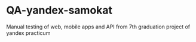 # QA-yandex-samokat
Manual testing of web, mobile apps and API from 7th graduation project of yandex practicum
